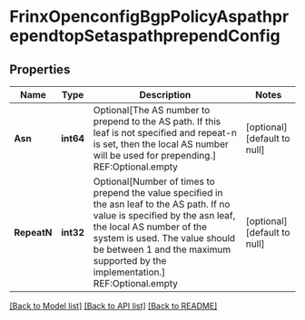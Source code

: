 # FrinxOpenconfigBgpPolicyAspathprependtopSetaspathprependConfig

## Properties
Name | Type | Description | Notes
------------ | ------------- | ------------- | -------------
**Asn** | **int64** | Optional[The AS number to prepend to the AS path. If this leaf is not specified and repeat-n is set, then the local AS number will be used for prepending.] REF:Optional.empty | [optional] [default to null]
**RepeatN** | **int32** | Optional[Number of times to prepend the value specified in the asn leaf to the AS path. If no value is specified by the asn leaf, the local AS number of the system is used. The value should be between 1 and the maximum supported by the implementation.] REF:Optional.empty | [optional] [default to null]

[[Back to Model list]](../README.md#documentation-for-models) [[Back to API list]](../README.md#documentation-for-api-endpoints) [[Back to README]](../README.md)


